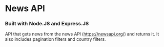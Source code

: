 # News API

### Built with Node.JS and Express.JS
API that gets news from the news API (https://newsapi.org/) and returns it. It also includes pagination filters and country filters.